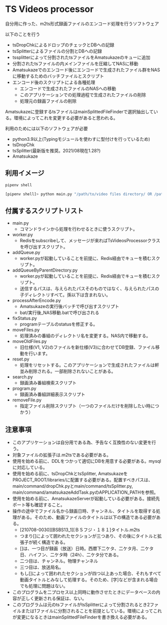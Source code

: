 # TS Videos processor

自分用に作った、m2ts形式録画ファイルのエンコード処理を行うソフトウェア

以下のことを行う

- tsDropChkによるドロップのチェックとDBへの記録
- tsSplitterによるファイルの分割とDBへの記録
- tssplitterによって分割されたtsファイルをAmatsukazeのキューに追加
- 分割されたtsファイルの内メインファイルを圧縮してNASに移動
- Amatsukazeでのエンコード後にエンコードで生成されたファイル群をNASに移動するためのバッチファイルとスクリプト
- エンコード後のスクリプトによる各種処理
  - エンコードで生成されたファイルのNASへの移動
  - このアプリケーションでの処理過程で生成されたファイルの削除
  - 処理元の録画ファイルの削除

Amatsukazeに登録するtsファイルはmainSplittedFileFinderで選択抽出している。環境によってこれを変更する必要があると思われる。

利用のためには以下のソフトウェアが必要

- python3.9以上(Typingモジュールを使わすに型付けを行っているため)
- tsDropChk
- tsSplitter(最新版を推奨。2021/08現在1.28?)
- Amatsukaze

## 利用イメージ

```bash
pipenv shell

[pipenv shell]> python main.py "/path/to/video files directory/ OR /path/to/file"
```

## 付属するスクリプトリスト

- main.py
  - コマンドラインから処理を行わせるときに使うスクリプト。
- worker.py
  - Redisをsubscribeして、メッセージが来ればTsVideosProcessorクラスを呼び出すスクリプト。
- addQueue.py
  - worker.pyが起動していることを前提に、Redis経由でキューを積むスクリプト。
- addQueueByParentDirectory.py
  - worker.pyが起動していることを前提に、Redis経由でキューを積むスクリプト。
  - 送信するパスは、与えられたパスそのものではなく、与えられたパスの子ディレクトリすべて。孫以下は含まれない。
- processAfterEncode.py
  - Amatsukazeの実行後バッチで呼び出すスクリプト
  - bat/実行後_NAS移動.batで呼び出される
- fixStatus.py
  - programテーブルのstatusを修正する。
- moveFiles.py
  - 処理済みの番組のディレクトリ名を変更する。NAS内で移動する。
- moveOldFiles.py
  - 旧仕様(V1, V2)のファイルを新仕様(V3)に合わせてDB登録、ファイル移動を行います。
- reset.py
  - 処理をリセットする。このアプリケーションで生成されたファイルは軒並み削除される。一部削除されないことがある。
- search.py
  - 録画済み番組検索スクリプト
- program.py
  - 録画済み番組詳細表示スクリプト
- removeFile.py
  - 指定ファイル削除スクリプト（一つのファイルだけを削除したい時につかう）

## 注意事項

- このアプリケーションは自分用である為、予告なく互換性のない変更を行う。
- 対象ファイルの拡張子は.m2tsである必要がある。
- 使用を始める前に、DDLをつかって適切にDBを用意する必要がある。mysqlに対応している。
- 使用を始める前に、tsDropChkとtsSplitter, AmatsukazeをPROJECT_ROOT/libraries/に配置する必要がある。配置すべきパスは、main/command/dropChk.pyとmain/command/tsSplitter.py, main/command/amatsukazeAddTask.pyのAPPLICATION_PATHを参照。
- 使用を始める前に、AmatsukazeServerが起動している必要がある。接続先ポート等も確認すること。
- 操作の途中でファイル名から録画日時、チャンネル、タイトルを取得する処理がある。そのため、動画ファイルのタイトルは以下の構造である必要がある。
  - \[210708-0030]\[BSBS13_1]\[ＢＳフジ・１８１]タイトル.m2ts
  - つまり\[]によって囲われたセクションが三つあり、その後にタイトルと拡張子が続く構造である。
  - \[]は、一つ目が録画（放送）日時。西暦下二ケタ、二ケタ月、二ケタ日、ハイフン、二ケタ時（24h）、二ケタ分である。
  - 二つ目は、チャンネル。物理チャンネル
  - 三つ目は、放送局名。
  - もし\[]によって囲われたセクションが四つ以上あった場合、それもすべて動画タイトルとみなして処理する。そのため、\[字]などが含まれる場合でも処理に問題はない。
- このプログラムを二プロセス以上同時に動作させたときにデータベースの内容が正しく更新される保証は、ない。
- このプログラムは元のtsファイルがtsSplitterによって分割されるとき2ファイルまたは1ファイルに分割されることを前提としている。環境によってこれが変更になるときはmainSplittedFileFinderを書き換える必要がある。
